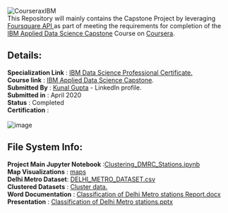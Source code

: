 ![CourseraxIBM](https://drive.google.com/uc?export=view&id=1g2MJ_47Pn7feuangCq3ApQSPy3xTcYD-)
<br>
This Repository will mainly contains the Capstone Project by leveraging <a href ="https://developer.foursquare.com/">Foursquare API </a>as part of meeting the requirements for completion of the<a href="https://www.coursera.org/learn/applied-data-science-capstone"> IBM Applied Data Science Capstone</a> Course on <a href="https://www.coursera.org/">Coursera</a>.

## Details:
**Specialization Link** : <a href="https://www.coursera.org/professional-certificates/ibm-data-science">IBM Data Science Professional Certificate.</a><br>
**Course link** : <a href="https://www.coursera.org/learn/applied-data-science-capstone">IBM Applied Data Science Capstone</a>.<br>
**Submitted By** : <a href = "https://www.linkedin.com/in/kunal-gupta2611?lipi=urn%3Ali%3Apage%3Ad_flagship3_profile_view_base_contact_details%3BcJvzmP%2B0RTyd1S8FZg3BZA%3D%3D">Kunal Gupta</a> - LinkedIn profile.<br>
**Submitted in** : April 2020<br>
**Status** : Completed<br>
**Certification** :<br>
<br>
![image](https://drive.google.com/uc?export=view&id=1ZcID951Y34GLIVfEES2Du14d2fUvuysC)
<br>

## File System Info:
**Project Main Jupyter Notebook** :<a href="https://github.com/kunalgupta2616/Classification-of-Delhi-Metro-stations./blob/master/Clustering_DMRC_Stations.ipynb">Clustering_DMRC_Stations.ipynb</a>
<br>
**Map Visualizations** : [maps](/maps)<br>
**Delhi Metro Dataset**: [DELHI_METRO_DATASET.csv](/DELHI_METRO_DATA.csv)<br>
**Clustered Datasets** : [Cluster data.](/Cluster_data.)<br>
**Word Documentation** : <a href="https://github.com/kunalgupta2616/Classification-of-Delhi-Metro-stations./blob/master/Classification%20of%20Delhi%20Metro%20stations%20Report.docx">Classification of Delhi Metro stations Report.docx</a><br>
**Presentation** : <a href="https://github.com/kunalgupta2616/Classification-of-Delhi-Metro-stations./blob/master/Classification%20of%20Delhi%20Metro%20stations.pptx">Classification of Delhi Metro stations.pptx</a><br>





